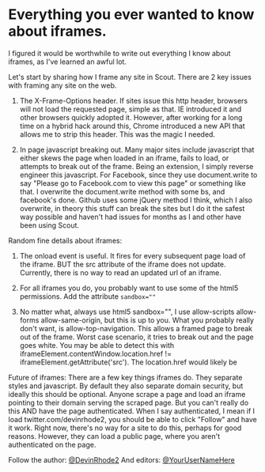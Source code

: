 # Everything you ever wanted to know about iframes.

I figured it would be worthwhile to write out everything I know about iframes, as I've learned an awful lot.

Let's start by sharing how I frame any site in Scout. There are 2 key issues with framing any site on the web.

1. The X-Frame-Options header. If sites issue this http header, browsers will not load the requested page, simple as that. IE introduced it and other browsers quickly adopted it. However, after working for a long time on a hybrid hack around this, Chrome introduced a new API that allows me to strip this header. This was the magic I needed.

2. In page javascript breaking out. Many major sites include javascript that either skews the page when loaded in an iframe, fails to load, or attempts to break out of the frame. Being an extension, I simply reverse engineer this javascript. For Facebook, since they use document.write to say "Please go to Facebook.com to view this page" or something like that. I overwrite the document.write method with some bs, and facebook's done. Github uses some jQuery method I think, which I also overwrite, in theory this stuff can break the sites but I do it the safest way possible and haven't had issues for months as I and other have been using Scout.

Random fine details about iframes:

1. The onload event is useful. It fires for every subsequent page load of the iframe. BUT the src attribute of the iframe does not update. Currently, there is no way to read an updated url of an iframe.

2. For all iframes you do, you probably want to use some of the html5 permissions. Add the attribute `sandbox=""`

2. No matter what, always use html5 sandbox="", I use allow-scripts allow-forms allow-same-origin, but this is up to you. What you probably really don't want, is allow-top-navigation. This allows a framed page to break out of the frame. Worst case scenario, it tries to break out and the page goes white. You may be able to detect this with iframeElement.contentWindow.location.href != iframeElement.getAttribute('src'). The location.href would likely be 

Future of iframes:
There are a few key things iframes do. They separate styles and javascript. By default they also separate domain security, but ideally this should be optional. Anyone scrape a page and load an iframe pointing to their domain serving the scraped page. But you can't really do this AND have the page authenticated. When I say authenticated, I mean if I load twitter.com/devinrhode2, you should be able to click "Follow" and have it work. Right now, there's no way for a site to do this, perhaps for good reasons. However, they can load a public page, where you aren't authenticated on the page.


Follow the author: <a href="https://twitter.com/devinrhode2">@DevinRhode2</a>
And editors: <a href="https://twitter.com/">@YourUserNameHere</a>